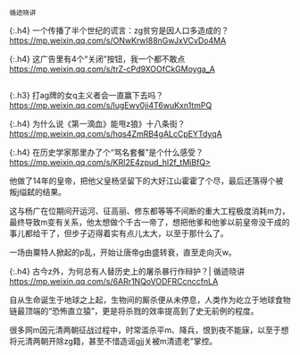 ```tip
循迹晓讲
```

{:.h4}
一个传播了半个世纪的谎言：zg贫穷是因人口多造成的？
<br>[
https://mp.weixin.qq.com/s/ONwKrwI88nGwJxVCvDo4MA
](
https://mp.weixin.qq.com/s/ONwKrwI88nGwJxVCvDo4MA
)

{:.h4}
这广告里有4个“关闭”按钮，我一个都不敢点
<br>[
https://mp.weixin.qq.com/s/trZ-cPd9XOOfCkGMoyga_A
](
https://mp.weixin.qq.com/s/trZ-cPd9XOOfCkGMoyga_A
)

```note
```

{:.h3}
打ag牌的女q主义者会一直赢下去吗？
<br>[
https://mp.weixin.qq.com/s/lugEwy0ji4T6wuKxn1tmPQ
](
https://mp.weixin.qq.com/s/lugEwy0ji4T6wuKxn1tmPQ
)

{:.h4}
为什么说《第一滴血》能甩z狼》十八条街？
<br>[
https://mp.weixin.qq.com/s/hqs4ZmRB4gALcCpEYTdyqA
](
https://mp.weixin.qq.com/s/hqs4ZmRB4gALcCpEYTdyqA
)

{:.h4}
在历史学家那里办了个“骂名套餐”是个什么感受？
<br>[
https://mp.weixin.qq.com/s/KRI2E4zpud_hl2f_tMiBfQ>
](
https://mp.weixin.qq.com/s/KRI2E4zpud_hl2f_tMiBfQ>
)

他做了14年的皇帝，把他父皇杨坚留下的大好江山霍霍了个尽，最后还落得个被叛j缢弑的结果。

这与杨广在位期间开运河、征高丽、修东都等等不间断的重大工程极度消耗m力，最终导致m变有关系，他太想做个千古一帝了，想把他爹和他爹以前皇帝没干成的事儿都给干了，但步子迈得着实有点儿太大，以至于那什么了。

一场由粟特人掀起的p乱，开始让唐帝g由盛转衰，直至走向灭w。

{:.h4}
古今z外，为何总有人替历史上的屠杀暴行作辩护？| 循迹晓讲
<br>[
https://mp.weixin.qq.com/s/6ARr1NQoVODFRCcnccfnLA
](
https://mp.weixin.qq.com/s/6ARr1NQoVODFRCcnccfnLA
)

自从生命诞生于地球之上起，生物间的厮杀便从未停息，人类作为屹立于地球食物链最顶端的“恐怖直立猿”，更是将杀戮的效率提高到了史无前例的程度。

很多网m因元清两朝征战过程中，时常滥杀平m、降兵，恨到夜不能寐，以至于想将元清两朝开除zg籍，甚至不惜造谣gjj关被m清遗老”掌控。
